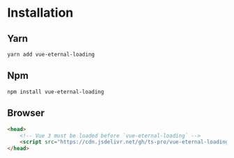 # Installation

## Yarn
```
yarn add vue-eternal-loading
```

## Npm
```
npm install vue-eternal-loading
```
## Browser
```html
<head>
    <!-- Vue 3 must be loaded before `vue-eternal-loading` -->
    <script src="https://cdn.jsdelivr.net/gh/ts-pro/vue-eternal-loading/dist/vue-eternal-loading.umd.js"></script>
</head>
```

[comment]: <> (<iframe width="100%" height="300" src="//jsfiddle.net/gavrashenko/pe58wszL/73/embedded/result/" allowfullscreen="allowfullscreen" allowpaymentrequest frameborder="0"></iframe>)
